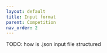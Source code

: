```yaml
---
layout: default
title: Input format
parent: Competition
nav_order: 2
---
```

TODO: how is .json input file structured